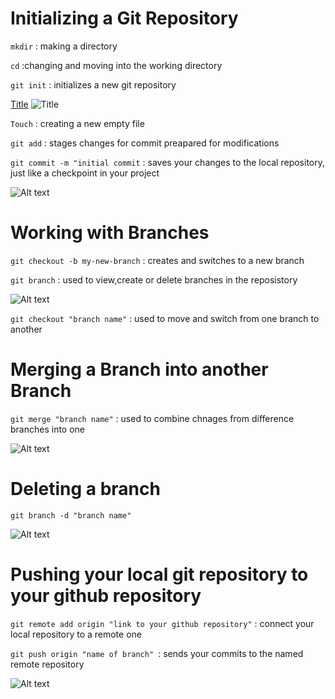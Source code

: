 # Initializing a Git Repository

`mkdir` : making a directory

`cd` :changing and moving into the working directory

`git init` : initializes a new git repository

[Title](README.md) ![Title](<../Images/Screenshot 2023-08-26 at 03.49.50.png>)

`Touch` : creating a new empty file

`git add` : stages changes for commit preapared for modifications

`git commit -m "initial commit` : saves your changes to the local repository, just like a checkpoint in your project

![Alt text](<../Images/Screenshot 2023-08-26 at 04.07.35.png>)

# Working with Branches

`git checkout -b my-new-branch` : creates and switches to a new branch

`git branch` : used to view,create or delete branches in the reposistory

![Alt text](<../Images/Screenshot 2023-08-26 at 04.30.58.png>)

`git checkout "branch name"` : used to move and switch from one branch to another


# Merging a Branch into another Branch

`git merge "branch name"` : used to combine chnages from difference branches into one

![Alt text](<../Images/Screenshot 2023-08-26 at 04.52.00.png>)

# Deleting a branch

`git branch -d "branch name"`

![Alt text](<../Images/Screenshot 2023-08-26 at 05.04.11.png>)

# Pushing your local git repository to your github repository

`git remote add origin "link to your github repository"` : connect your local repository to a remote one

`git push origin "name of branch" `: sends your commits to the named remote repository

![Alt text](<../Images/Screenshot 2023-08-26 at 05.14.20.png>)




